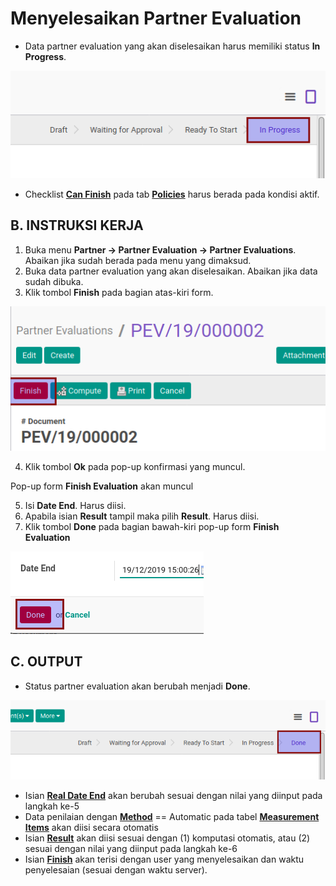 # Menyelesaikan Partner Evaluation

* Data partner evaluation yang akan diselesaikan harus memiliki status **In Progress**.

![](../img/partner-evaluation/status-on-progress.png)

* Checklist **[Can Finish](./penjelasan.md#field-can-finish)** pada tab **[Policies](./penjelasan.md#tab-policies)** harus berada pada kondisi aktif.


## B. INSTRUKSI KERJA

1. Buka menu **Partner -> Partner Evaluation -> Partner Evaluations**. Abaikan jika sudah berada pada menu yang dimaksud.
2. Buka data partner evaluation yang akan diselesaikan. Abaikan jika data sudah dibuka.
3. Klik tombol **Finish** pada bagian atas-kiri form.

![](../img/partner-evaluation/tombol-finish.png)

4. Klik tombol **Ok** pada pop-up konfirmasi yang muncul.

Pop-up form **Finish Evaluation** akan muncul

5. Isi **Date End**. Harus diisi.
6. Apabila isian **Result** tampil maka pilih **Result**. Harus diisi.
7. Klik tombol **Done** pada bagian bawah-kiri pop-up form **Finish Evaluation**

![](../img/partner-evaluation/tombol-finish-popup-finish-evaluation.png)

## C. OUTPUT

* Status partner evaluation akan berubah menjadi **Done**.

![](../img/partner-evaluation/status-done.png)

* Isian **[Real Date End](./penjelasan.md#field-real-date-end)** akan berubah sesuai dengan nilai yang diinput pada langkah ke-5
* Data penilaian dengan **[Method](./penjelasan.md#field-method)** == Automatic pada tabel **[Measurement Items](./penjelasan.md#tabel-measurement-items)** akan diisi secara otomatis
* Isian **[Result](./penjelasan.md#field-result)** akan diisi sesuai dengan (1) komputasi otomatis, atau (2) sesuai dengan nilai yang diinput pada langkah ke-6
* Isian **[Finish](./penjelasan.md#field-finish)** akan terisi dengan user yang menyelesaikan dan waktu penyelesaian (sesuai dengan waktu server).
